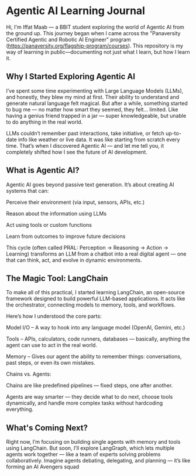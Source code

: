 #  Agentic AI Learning Journal

Hi, I'm Iffat Maab — a BBIT student exploring the world of Agentic AI from the ground up. 
This journey began when I came across the "Panaversity Certified Agentic and Robotic AI Engineer" program (https://panaversity.org/flagship-program/courses).
This repository is my way of learning in public—documenting not just what I learn, but how I learn it.

## Why I Started Exploring Agentic AI
I’ve spent some time experimenting with Large Language Models (LLMs), and honestly, they blew my mind at first. Their ability to understand and generate natural language felt magical. But after a while, something started to bug me — no matter how smart they seemed, they felt... limited. Like having a genius friend trapped in a jar — super knowledgeable, but unable to do anything in the real world.

LLMs couldn’t remember past interactions, take initiative, or fetch up-to-date info like weather or live data. It was like starting from scratch every time. That’s when I discovered Agentic AI — and let me tell you, it completely shifted how I see the future of AI development.

## What is Agentic AI?
Agentic AI goes beyond passive text generation. It’s about creating AI systems that can:

Perceive their environment (via input, sensors, APIs, etc.)

Reason about the information using LLMs

Act using tools or custom functions

Learn from outcomes to improve future decisions

This cycle (often called PRAL: Perception → Reasoning → Action → Learning) transforms an LLM from a chatbot into a real digital agent — one that can think, act, and evolve in dynamic environments.

## The Magic Tool: LangChain
To make all of this practical, I started learning LangChain, an open-source framework designed to build powerful LLM-based applications. It acts like the orchestrator, connecting models to memory, tools, and workflows.

Here’s how I understood the core parts:

Model I/O – A way to hook into any language model (OpenAI, Gemini, etc.)

Tools – APIs, calculators, code runners, databases — basically, anything the agent can use to act in the real world.

Memory – Gives our agent the ability to remember things: conversations, past steps, or even its own mistakes.

Chains vs. Agents:

Chains are like predefined pipelines — fixed steps, one after another.

Agents are way smarter — they decide what to do next, choose tools dynamically, and handle more complex tasks without hardcoding everything.

## What's Coming Next?
Right now, I’m focusing on building single agents with memory and tools using LangChain. But soon, I’ll explore LangGraph, which lets multiple agents work together — like a team of experts solving problems collaboratively. Imagine agents debating, delegating, and planning — it’s like forming an AI Avengers squad


